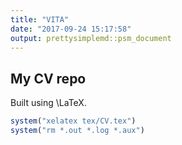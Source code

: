 ```yaml
---
title: "VITA"
date: "2017-09-24 15:17:58"
output: prettysimplemd::psm_document
---
```




## My CV repo

Built using \LaTeX.


```r
system("xelatex tex/CV.tex")
system("rm *.out *.log *.aux")
```



